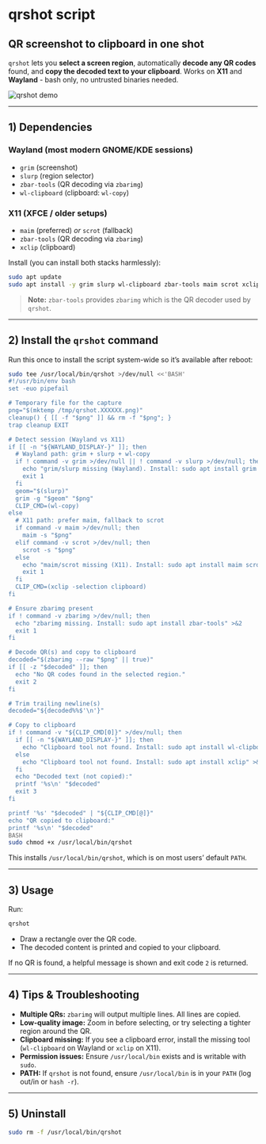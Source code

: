 # qrshot script
## QR screenshot to clipboard in one shot

`qrshot` lets you **select a screen region**, automatically **decode any QR codes** found, and **copy the decoded text to your clipboard**. Works on **X11** and **Wayland** - bash only, no untrusted binaries needed.

![qrshot demo](./qrshot.gif)

---

## 1) Dependencies

### Wayland (most modern GNOME/KDE sessions)
- `grim` (screenshot)
- `slurp` (region selector)
- `zbar-tools` (QR decoding via `zbarimg`)
- `wl-clipboard` (clipboard: `wl-copy`)

### X11 (XFCE / older setups)
- `maim` (preferred) *or* `scrot` (fallback)
- `zbar-tools` (QR decoding via `zbarimg`)
- `xclip` (clipboard)

Install (you can install both stacks harmlessly):
```bash
sudo apt update
sudo apt install -y grim slurp wl-clipboard zbar-tools maim scrot xclip
```

> **Note:** `zbar-tools` provides `zbarimg` which is the QR decoder used by `qrshot`.

---

## 2) Install the `qrshot` command

Run this once to install the script system-wide so it’s available after reboot:

```bash
sudo tee /usr/local/bin/qrshot >/dev/null <<'BASH'
#!/usr/bin/env bash
set -euo pipefail

# Temporary file for the capture
png="$(mktemp /tmp/qrshot.XXXXXX.png)"
cleanup() { [[ -f "$png" ]] && rm -f "$png"; }
trap cleanup EXIT

# Detect session (Wayland vs X11)
if [[ -n "${WAYLAND_DISPLAY-}" ]]; then
  # Wayland path: grim + slurp + wl-copy
  if ! command -v grim >/dev/null || ! command -v slurp >/dev/null; then
    echo "grim/slurp missing (Wayland). Install: sudo apt install grim slurp" >&2
    exit 1
  fi
  geom="$(slurp)"
  grim -g "$geom" "$png"
  CLIP_CMD=(wl-copy)
else
  # X11 path: prefer maim, fallback to scrot
  if command -v maim >/dev/null; then
    maim -s "$png"
  elif command -v scrot >/dev/null; then
    scrot -s "$png"
  else
    echo "maim/scrot missing (X11). Install: sudo apt install maim scrot" >&2
    exit 1
  fi
  CLIP_CMD=(xclip -selection clipboard)
fi

# Ensure zbarimg present
if ! command -v zbarimg >/dev/null; then
  echo "zbarimg missing. Install: sudo apt install zbar-tools" >&2
  exit 1
fi

# Decode QR(s) and copy to clipboard
decoded="$(zbarimg --raw "$png" || true)"
if [[ -z "$decoded" ]]; then
  echo "No QR codes found in the selected region."
  exit 2
fi

# Trim trailing newline(s)
decoded="${decoded%%$'\n'}"

# Copy to clipboard
if ! command -v "${CLIP_CMD[0]}" >/dev/null; then
  if [[ -n "${WAYLAND_DISPLAY-}" ]]; then
    echo "Clipboard tool not found. Install: sudo apt install wl-clipboard" >&2
  else
    echo "Clipboard tool not found. Install: sudo apt install xclip" >&2
  fi
  echo "Decoded text (not copied):"
  printf '%s\n' "$decoded"
  exit 3
fi

printf '%s' "$decoded" | "${CLIP_CMD[@]}"
echo "QR copied to clipboard:"
printf '%s\n' "$decoded"
BASH
sudo chmod +x /usr/local/bin/qrshot
```

This installs `/usr/local/bin/qrshot`, which is on most users’ default `PATH`.

---

## 3) Usage

Run:
```bash
qrshot
```
- Draw a rectangle over the QR code.
- The decoded content is printed and copied to your clipboard.

If no QR is found, a helpful message is shown and exit code `2` is returned.

---

## 4) Tips & Troubleshooting

- **Multiple QRs:** `zbarimg` will output multiple lines. All lines are copied.  
- **Low-quality image:** Zoom in before selecting, or try selecting a tighter region around the QR.  
- **Clipboard missing:** If you see a clipboard error, install the missing tool (`wl-clipboard` on Wayland or `xclip` on X11).  
- **Permission issues:** Ensure `/usr/local/bin` exists and is writable with `sudo`.  
- **PATH:** If `qrshot` is not found, ensure `/usr/local/bin` is in your `PATH` (log out/in or `hash -r`).

---

## 5) Uninstall

```bash
sudo rm -f /usr/local/bin/qrshot
```

